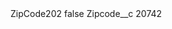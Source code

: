<?xml version="1.0" encoding="UTF-8"?>
<CustomMetadata xmlns="http://soap.sforce.com/2006/04/metadata" xmlns:xsi="http://www.w3.org/2001/XMLSchema-instance" xmlns:xsd="http://www.w3.org/2001/XMLSchema">
    <label>ZipCode202</label>
    <protected>false</protected>
    <values>
        <field>Zipcode__c</field>
        <value xsi:type="xsd:string">20742</value>
    </values>
</CustomMetadata>
